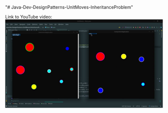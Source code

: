 "# Java-Dev-DesignPatterns-UnitMoves-InheritanceProblem" 

Link to YouTube video:
[![YT Video Preview](img.png)](https://youtu.be/4SqfxVv2AU0)
